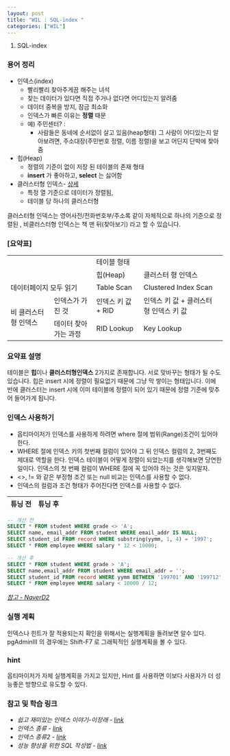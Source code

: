 ```yaml
---
layout: post
title: "WIL : SQL-index "
categories: ["WIL"]
---
```


1. SQL-index

### 용어 정리

* 인덱스(index)
  * 빨리빨리 찾아주게끔 해주는 녀석
  * 찾는 데이터가 있다면 직접 주거나 없다면 어디있는지 알려줌
  * 데이터 중복을 방지, 잠금 최소화
  * 인덱스가 빠른 이유는 **정렬** 때문
  * 예) 주민센터? :
    * 사람들은 동네에 순서없이 살고 있음(heap형태)
        그 사람이 어디있는지 알아보려면, 주소대장(주민번호 정렬, 이름 정렬)을 보고 어딘지 단박에 찾아줌
* 힙(Heap)
  * 정렬의 기준이 없이 저장 된 테이블의 존재 형태
  * **insert** 가 좋아하고, **select** 는 싫어함
* 클러스터형 인덱스- [상세](https://msdn.microsoft.com/ko-kr/library/ms190457.aspx)
  * 특정 열 기준으로 데이터가 정렬됨,
  * 테이블 당 하나의 클러스터형

클러스터형 인덱스는 영어사전/전화번호부/주소록 같이 자체적으로 하나의 기준으로 정렬된 , 비클러스터형 인덱스는 책 맨 뒤(찾아보기) 라고 할 수 있습니다.


  ### [요약표]
  <table>
    <tr>
      <td colspan="2"></td>
      <td colspan="2">테이블 형태</td>    
    </tr>
    <tr>
      <td colspan="2"></td>
      <td>힙(Heap) </td>
      <td>클러스터 형 인덱스 </td>
    </tr>
    <tr>
      <td colspan="2">데이터페이지 모두 읽기</td>
      <td>Table Scan</td>
      <td>Clustered Index Scan </td>
    </tr>
    <tr>
      <td rowspan="2">비 클러스터 형 인덱스</td>
      <td>인덱스가 가진 것</td>
      <td>인덱스 키 값 + RID</td>
      <td>인덱스 키 값 + 클러스터 형 인덱스 키 값</td>
    </tr>
    <tr>
      <td>데이터 찾아가는 과정</td>
      <td>RID Lookup</td>
      <td>Key Lookup</td>
    </tr>
  </table>

### 요약표 설명
  테이블은 **힙**이나 **클러스터형인덱스** 2가지로 존재합니다. 서로 맞바꾸는 형태가 될 수도 있습니다. 힙은 insert 시에 정렬이 필요없기 때문에 그냥 막 쌓이는 형태입니다. 이에 반에 클러스터는 insert 시에 이미 테이블에 정렬이 되어 있기 때문에 정렬 기준에 맞추어 들어가게 됩니다.


### 인덱스 사용하기
* 옵티마이저가 인덱스를 사용하게 하려면 where 절에 범위(Range)조건이 있어야 한다.
* WHERE 절에 인덱스 키의 첫번째 컬럼이 있어야 그 뒤 인덱스 컬럼의 2, 3번째도 제대로 역할을 한다. 인덱스 테이블이 어떻게 정렬이 되었는지를 생각해보면 당연한 일이다. 인덱스의 첫 번째 컬럼이 WHERE 절에 꼭 있어야 하는 것은 잊지말자.
* <>, != 와 같은 부정형 조건 또는 null 비교는 인덱스를 사용할 수 없다.
* 인덱스의 컬럼과 조건 형태가 주어진다면 인덱스를 사용할 수 없다.


|튜닝 전	                          | 튜닝 후 |
| ------                           | -----------------------------|


```SQL
-- 개선 전
SELECT * FROM student WHERE grade <> 'A';
SELECT name, email_addr FROM student WHERE email_addr IS NULL;
SELECT student_id FROM record WHERE substring(yymm, 1, 4) = '1997';
SELECT * FROM employee WHERE salary * 12 < 10000;

-- 개선 후
SELECT * FROM student WHERE grade > 'A';
SELECT name,email_addr FROM student WHERE email_addr = '';
SELECT student_id FROM record WHERE yymm BETWEEN '199701' AND '199712';
SELECT * FROM employee WHERE salary < 10000 / 12;
```

*[참고 - NaverD2](http://d2.naver.com/helloworld/1155)*


### 실행 계획
인덱스나 힌트가 잘 적용되는지 확인을 위해서는 실행계획을 돌려보면 알수 있다.
pgAdminIII 의 경우에는 Shift-F7 로 그래픽적인 실행계획을 볼 수 있다.


### hint
옵티마이저가 자체 실행계획을 가지고 있지만, Hint 를 사용하면 이보다 사용자가 더 성능좋은 방향으로 유도할 수 있다.


### 참고 및 학습 링크
* *쉽고 재미있는 인덱스 이야기-이장래 - [link](https://www.google.co.kr/url?sa=t&rct=j&q=&esrc=s&source=web&cd=1&cad=rja&uact=8&ved=0ahUKEwje1-Wq5vLRAhWMUbwKHSVKBpIQtwIIHjAA&url=https%3A%2F%2Fwww.youtube.com%2Fwatch%3Fv%3DTRfVeco4wZM&usg=AFQjCNFbi15n0dlY5EzB2iWyJ1py47AJEw&sig2=cjqDl52NNewBZOH6wgDGjw&bvm=bv.146094739,d.dGc)*
* *인덱스 종류 - [link](http://mee2ro.tistory.com/2)*
* *인덱스 종류2 - [link](http://www.sqler.com/394701)*
* *성능 향상을 위한 SQL 작성법 - [link](http://d2.naver.com/helloworld/1155)*
